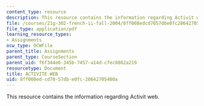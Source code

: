 ```yaml
---
content_type: resource
description: This resource contains the information regarding Activit web.
file: /courses/21g-302-french-ii-fall-2004/8ff008edcd7057dbe0fc28642705400a_MIT21G_302_F04_web_O.pdf
file_type: application/pdf
learning_resource_types:
- Assignments
ocw_type: OCWFile
parent_title: Assignments
parent_type: CourseSection
parent_uid: f6f344e6-345b-7457-a14d-cfec8862a219
resourcetype: Document
title: ACTIVITE WEB
uid: 8ff008ed-cd70-57db-e0fc-28642705400a
---
```

This resource contains the information regarding Activit web.

